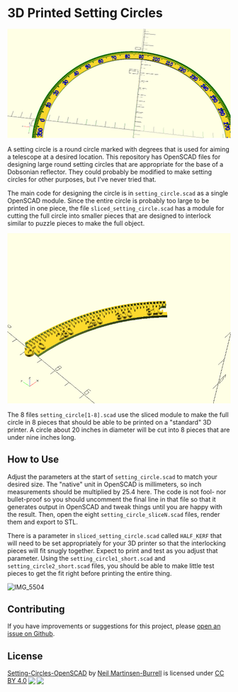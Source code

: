 # 3D Printed Setting Circles

![3D rendering of a large setting circle](setting_circle.png)

A setting circle is a round circle marked with degrees that is used for
aiming a telescope at a desired location. This repository has OpenSCAD
files for designing large round setting circles that are appropriate
for the base of a Dobsonian reflector. They could probably be modified to
make setting circles for other purposes, but I've never tried that.

The main code for designing the circle is in `setting_circle.scad` as a 
single OpenSCAD module. Since the entire circle is probably too large to
be printed in one piece, the file `sliced_setting_circle.scad` has a 
module for cutting the full circle into smaller pieces that are designed to
interlock similar to puzzle pieces to make the full object.

![3D rendering of an interlocking slice of the setting circle](setting_circle2.png)

The 8 files `setting_circle[1-8].scad` use the sliced module to make the full
circle in 8 pieces that should be able to be printed on a "standard" 3D
printer. A circle about 20 inches in diameter will be cut into 8 pieces that
are under nine inches long.

## How to Use

Adjust the parameters at the start of `setting_circle.scad` to match your
desired size. The "native" unit in OpenSCAD is millimeters, so inch
measurements should be multiplied by 25.4 here. The code is not fool- nor
bullet-proof so you should uncomment the final line in that file so that it
generates output in OpenSCAD and tweak things until you are happy with the
result. Then, open the eight `setting_circle_sliceN.scad` files, render them
and export to STL.

There is a parameter in `sliced_setting_circle.scad` called `HALF_KERF` that
will need to be set appropriately for your 3D printer so that the interlocking
pieces will fit snugly together. Expect to print and test as you adjust that
parameter.  Using the `setting_circle1_short.scad` and
`setting_circle2_short.scad` files, you should be able to make little test
pieces to get the fit right before printing the entire thing.

![IMG_5504](https://user-images.githubusercontent.com/443389/196487566-1b0f7ef2-29bc-4c56-80fa-1d62a6d3e497.jpg)


## Contributing

If you have improvements or suggestions for this project, please [open an
issue on
Github](https://github.com/neilmb/setting-circles-openscad/issues/new/choose).

## License

[Setting-Circles-OpenSCAD](https://github.com/neilmb/setting-circles-openscad)
by [Neil Martinsen-Burrell](https://github.com/neilmb) is licensed under
[CC BY 4.0<img
style="height:22px!important;margin-left:3px;vertical-align:text-bottom;"
src="https://mirrors.creativecommons.org/presskit/icons/cc.svg?ref=chooser-v1"
/><img
style="height:22px!important;margin-left:3px;vertical-align:text-bottom;"
src="https://mirrors.creativecommons.org/presskit/icons/by.svg?ref=chooser-v1"
/>](https://creativecommons.org/licenses/by/4.0)

